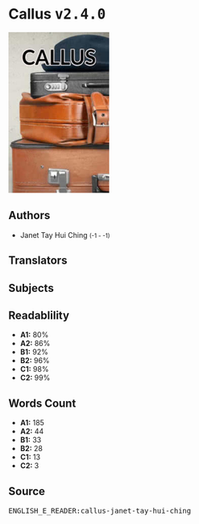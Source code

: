 # Callus <kbd>v2.4.0</kbd>

![](./cover.medium.jpg "")

## Authors


 - Janet Tay Hui Ching <small>(-1 - -1)</small>

## Translators



## Subjects



## Readablility


 - **A1:** 80%
 - **A2:** 86%
 - **B1:** 92%
 - **B2:** 96%
 - **C1:** 98%
 - **C2:** 99%

## Words Count


 - **A1:** 185
 - **A2:** 44
 - **B1:** 33
 - **B2:** 28
 - **C1:** 13
 - **C2:** 3

## Source


<kbd>ENGLISH_E_READER:callus-janet-tay-hui-ching</kbd>

